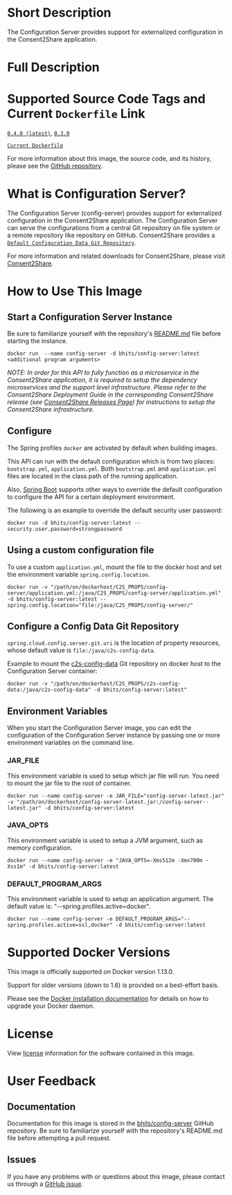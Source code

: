 
# Short Description
The Configuration Server provides support for externalized configuration in the Consent2Share application.

# Full Description

# Supported Source Code Tags and Current `Dockerfile` Link

[`0.4.0 (latest)`](https://github.com/bhits/config-server/releases/tag/0.4.0), [`0.3.0`](https://github.com/bhits/config-server/releases/tag/0.3.0)

[`Current Dockerfile`](../config-server/src/main/docker/Dockerfile)

For more information about this image, the source code, and its history, please see the [GitHub repository](https://github.com/bhits/config-server).

# What is Configuration Server?

The Configuration Server (config-server) provides support for externalized configuration in the Consent2Share application. The Configuration Server can serve the configurations from a central Git repository on file system or a remote repository like repository on GitHub. Consent2Share provides a [`Default Configuration Data Git Repository`]( https://github.com/bhits/c2s-config-data).

For more information and related downloads for Consent2Share, please visit [Consent2Share](https://bhits.github.io/consent2share/).

# How to Use This Image

## Start a Configuration Server Instance

Be sure to familiarize yourself with the repository's [README.md](https://github.com/bhits/config-server) file before starting the instance.

`docker run  --name config-server -d bhits/config-server:latest <additional program arguments>`

*NOTE: In order for this API to fully function as a microservice in the Consent2Share application, it is required to setup the dependency microservices and the support level infrastructure. Please refer to the Consent2Share Deployment Guide in the corresponding Consent2Share release (see [Consent2Share Releases Page](https://github.com/bhits/consent2share/releases)) for instructions to setup the Consent2Share infrastructure.*
 
## Configure

The Spring profiles `docker` are activated by default when building images.

This API can run with the default configuration which is from two places: `bootstrap.yml`, `application.yml`. Both `bootstrap.yml` and `application.yml` files are located in the class path of the running application.

Also, [Spring Boot](https://projects.spring.io/spring-boot/) supports other ways to override the default configuration to configure the API for a certain deployment environment. 

The following is an example to override the default security user password:

`docker run -d bhits/config-server:latest --security.user.password=strongpassword`

## Using a custom configuration file

To use a custom `application.yml`, mount the file to the docker host and set the environment variable `spring.config.location`.

`docker run -v "/path/on/dockerhost/C2S_PROPS/config-server/application.yml:/java/C2S_PROPS/config-server/application.yml" -d bhits/config-server:latest --spring.config.location="file:/java/C2S_PROPS/config-server/"`

## Configure a Config Data Git Repository

`spring.cloud.config.server.git.uri` is the location of property resources, whose default value is `file:/java/c2s-config-data`. 

Example to mount the [c2s-config-data]( https://github.com/bhits/c2s-config-data) Git repository on docker host to the Configuration Server container: 

`docker run -v "/path/on/dockerhost/C2S_PROPS/c2s-config-data:/java/c2s-config-data" -d bhits/config-server:latest"`

## Environment Variables

When you start the Configuration Server image, you can edit the configuration of the Configuration Server instance by passing one or more environment variables on the command line. 

### JAR_FILE

This environment variable is used to setup which jar file will run. You need to mount the jar file to the root of container.

`docker run --name config-server -e JAR_FILE="config-server-latest.jar" -v "/path/on/dockerhost/config-server-latest.jar:/config-server--latest.jar" -d bhits/config-server:latest`

### JAVA_OPTS 

This environment variable is used to setup a JVM argument, such as memory configuration.

`docker run --name config-server -e "JAVA_OPTS=-Xms512m -Xmx700m -Xss1m" -d bhits/config-server:latest`

### DEFAULT_PROGRAM_ARGS 

This environment variable is used to setup an application argument. The default value is: "--spring.profiles.active=docker".

`docker run --name config-server -e DEFAULT_PROGRAM_ARGS="--spring.profiles.active=ssl,docker" -d bhits/config-server:latest`

# Supported Docker Versions

This image is officially supported on Docker version 1.13.0.

Support for older versions (down to 1.6) is provided on a best-effort basis.

Please see the [Docker installation documentation](https://docs.docker.com/engine/installation/) for details on how to upgrade your Docker daemon.

# License

View [license](https://github.com/bhits/config-server/blob/master/LICENSE) information for the software contained in this image.

# User Feedback

## Documentation
 
Documentation for this image is stored in the [bhits/config-server](https://github.com/bhits/config-server) GitHub repository. Be sure to familiarize yourself with the repository's README.md file before attempting a pull request.

## Issues

If you have any problems with or questions about this image, please contact us through a [GitHub issue](https://github.com/bhits/config-server/issues).

